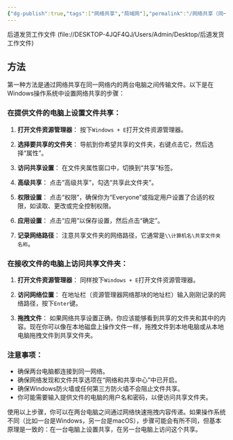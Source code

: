 ```yaml
---
{"dg-publish":true,"tags":["网络共享","局域网"],"permalink":"/网络共享（同一网络）/","dgPassFrontmatter":true,"noteIcon":""}
---
```




后道发货工作文件 (file://DESKTOP-4JQF4QJ/Users/Admin/Desktop/后道发货工作文件)

## 方法

第一种方法是通过网络共享在同一网络内的两台电脑之间传输文件。以下是在Windows操作系统中设置网络共享的步骤：

### 在提供文件的电脑上设置文件共享：

1. **打开文件资源管理器**：
   按下`Windows + E`打开文件资源管理器。

2. **选择要共享的文件夹**：
   导航到你希望共享的文件夹，右键点击它，然后选择“属性”。

3. **访问共享设置**：
   在文件夹属性窗口中，切换到“共享”标签。

4. **高级共享**：
   点击“高级共享”，勾选“共享此文件夹”。

5. **权限设置**：
   点击“权限”，确保你为“Everyone”或指定用户设置了合适的权限，如读取、更改或完全控制权限。

6. **应用设置**：
   点击“应用”以保存设置，然后点击“确定”。

7. **记录网络路径**：
   注意共享文件夹的网络路径，它通常是`\\计算机名\共享文件夹名称`。

### 在接收文件的电脑上访问共享文件夹：

1. **打开文件资源管理器**：
   同样按下`Windows + E`打开文件资源管理器。

2. **访问网络位置**：
   在地址栏（资源管理器网络那块的地址栏）输入刚刚记录的网络路径，按下`Enter`键。

3. **拖拽文件**：
   如果网络共享设置正确，你应该能够看到共享的文件夹和其中的内容。现在你可以像在本地磁盘上操作文件一样，拖拽文件到本地电脑或从本地电脑拖拽文件到共享文件夹。

### 注意事项：

- 确保两台电脑都连接到同一网络。
- 确保网络发现和文件共享选项在“网络和共享中心”中已开启。
- 确保Windows防火墙或任何第三方防火墙不会阻止文件共享。
- 你可能需要输入提供文件的电脑的用户名和密码，以便访问共享文件夹。

使用以上步骤，你可以在两台电脑之间通过网络快速拖拽内容传递。如果操作系统不同（比如一台是Windows，另一台是macOS），步骤可能会有所不同，但基本原理是一致的：在一台电脑上设置共享，在另一台电脑上访问这个共享。